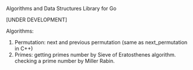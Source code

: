 Algorithms and Data Structures Library for Go

[UNDER DEVELOPMENT]

Algorithms:
  1. Permutation: next and previous permutation (same as next_permutation in C++)
  2. Primes: getting primes number by Sieve of Eratosthenes algorithm.
             checking a prime number by Miller Rabin.
